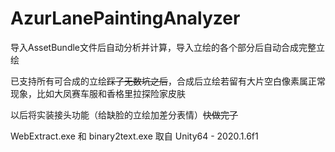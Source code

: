 # AzurLanePaintingAnalyzer
导入AssetBundle文件后自动分析并计算，导入立绘的各个部分后自动合成完整立绘

已支持所有可合成的立绘<del>踩了无数坑之后</del>，合成后立绘若留有大片空白像素属正常现象，比如大凤赛车服和香格里拉探险家皮肤

以后将实装接头功能（给缺脸的立绘加差分表情）<del>快做完了</del>

WebExtract.exe 和 binary2text.exe 取自 Unity64 - 2020.1.6f1

